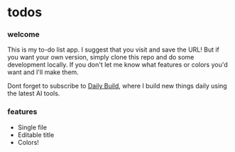 # todos

### welcome 

This is my to-do list app. I suggest that you visit and save the URL! But if you want your own version, simply clone this repo and do some development locally. If you don't let me know what features or colors you'd want and I'll make them. 

Dont forget to subscribe to [Daily Build](https://dailybuild.co), where I build new things daily using the latest AI tools. 

### features

- Single file 
- Editable title
- Colors! 
